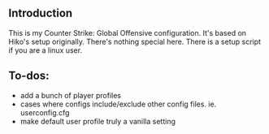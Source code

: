 ## Introduction
This is my Counter Strike: Global Offensive configuration. It's based on
Hiko's setup originally. There's nothing special here. There is a setup script
if you are a linux user.

## To-dos:
- add a bunch of player profiles
- cases where configs include/exclude other config files. ie. userconfig.cfg
- make default user profile truly a vanilla setting
